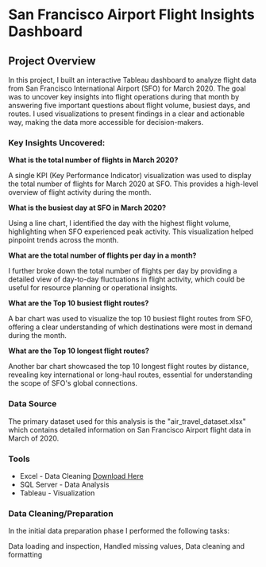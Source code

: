 # San Francisco Airport Flight Insights Dashboard

## Project Overview

In this project, I built an interactive Tableau dashboard to analyze flight data from San Francisco International Airport (SFO) for March 2020. The goal was to uncover key insights into flight operations during that month by answering five important questions about flight volume, busiest days, and routes. I used visualizations to present findings in a clear and actionable way, making the data more accessible for decision-makers.

### Key Insights Uncovered:

<b> What is the total number of flights in March 2020? </b>

A single KPI (Key Performance Indicator) visualization was used to display the total number of flights for March 2020 at SFO. This provides a high-level overview of flight activity during the month.

<b> What is the busiest day at SFO in March 2020? </b> 

Using a line chart, I identified the day with the highest flight volume, highlighting when SFO experienced peak activity. This visualization helped pinpoint trends across the month.

<b> What are the total number of flights per day in a month? </b>

I further broke down the total number of flights per day by providing a detailed view of day-to-day fluctuations in flight activity, which could be useful for resource planning or operational insights.

<b> What are the Top 10 busiest flight routes? </b>

A bar chart was used to visualize the top 10 busiest flight routes from SFO, offering a clear understanding of which destinations were most in demand during the month.

<b> What are the Top 10 longest flight routes? </b>

Another bar chart showcased the top 10 longest flight routes by distance, revealing key international or long-haul routes, essential for understanding the scope of SFO's global connections.

### Data Source 

The primary dataset used for this analysis is the "air_travel_dataset.xlsx" which contains detailed information on San Francisco Airport flight data in March of 2020.

### Tools

- Excel - Data Cleaning [Download Here](https://drive.google.com/drive/folders/1pPiCs-x8QuVEfNehzqDQhmL36LwICPt8)
- SQL Server - Data Analysis
- Tableau - Visualization

### Data Cleaning/Preparation

In the initial data preparation phase I performed the following tasks:

Data loading and inspection, 
Handled missing values, 
Data cleaning and formatting
